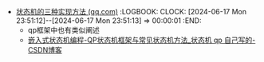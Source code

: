 - [状态机的三种实现方法 (qq.com)](https://mp.weixin.qq.com/s?__biz=MzU5MzcyMjI4MA==&mid=2247519659&idx=1&sn=2ace91e42a4687ae76e9ab63086c2fa0&chksm=fe0ee36cc9796a7adbc49f7a7209447219f841fe5a4f5a123135be1e53b6c8f9ca7702f454e9&mpshare=1&scene=1&srcid=0610uQQAPyWieKYJkTs38hEM&sharer_shareinfo=ac58ef8eb2fe7b1309696cb9bc16a82a&sharer_shareinfo_first=ac58ef8eb2fe7b1309696cb9bc16a82a#rd)
  :LOGBOOK:
  CLOCK: [2024-06-17 Mon 23:51:12]--[2024-06-17 Mon 23:51:13] =>  00:00:01
  :END:
	- qp框架中也有类似阐述
	- [嵌入式状态机编程-QP状态机框架与常见状态机方法_状态机 qp 自己写的-CSDN博客](https://blog.csdn.net/qq_36969440/article/details/110387716)